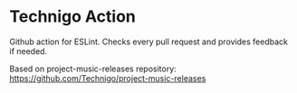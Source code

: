 # Technigo Action
Github action for ESLint. Checks every pull request and provides feedback if needed.

Based on project-music-releases repository: https://github.com/Technigo/project-music-releases
